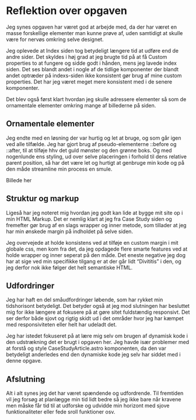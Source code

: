 # Reflektion over opgaven

Jeg synes opgaven har været god at arbejde med, da der har været en masse forskellige elementer man kunne prøve af, uden samtidigt at skulle være for nervøs omkring selve designet.

Jeg oplevede at Index siden tog betydeligt længere tid at udføre end de andre sider.
Det skyldes i høj grad at jeg brugte tid på at få Custom properties to at fungere og sidde godt i hånden, mens jeg lavede index siden.
Det ses blandt andet i nogle af de tidlige komponenter der blandt andet optræder på indexs-siden ikke konsistent gør brug af mine custom properties.
Det har jeg været meget mere konsistent med i de senere komponenter.

Det blev også først klart hvordan jeg skulle adressere elementer så som de ornamentale elementer omkring mange af billederne på siden.

## Ornamentale elementer

Jeg endte med en løsning der var hurtig og let at bruge, og som går igen ved alle tilfælde.
Jeg har gjort brug af pseudo-elementerne ::before og ::after, til at tilføje hhv det guld mønster og den grønne boks.
Og med nogenlunde ens styling, ud over selve placeringen i forhold til dens relative parent position, så har det være let og hurtigt at genbruge min kode og på den måde streamline min process en smule.

Billede her

## Struktur og markup

Ligeså har jeg noteret mig hvordan jeg godt kan lide at bygge mit site op i min HTML Markup.
Det er nemlig klart at jeg fra Case Study siden og fremefter gør brug af en slags wrapper og inner metode, som tillader at jeg har min ønskede margin på indholdet på selve siden.

Jeg overvejede at holde konsistens ved at tilføje en custom margin i mit globale css, men kom fra det, da jeg opdagede flere smarte features ved at holde wrapper og inner seperat på den måde.
Det eneste negative jeg dog har at sige ved min specifikke tilgang er at der går lidt “Divititis” i den, og jeg derfor nok ikke følger det helt semantiske HTML.

## Udfordringer

Jeg har haft en del småudfordringer løbende, som har rykket min tidshorisont betydeligt.
Det betyder også at jeg mod slutningen har besluttet mig for ikke længere at fokusere på at gøre sitet fuldstændig responsivt.
Det ser derfor både sjovt og rigtig skidt ud i det områder hvor jeg har kæmpet med responsiviteten eller helt har udeladt det.

Jeg har istedet fokuseret på at lære mig selv om brugen af dynamisk kode i den udstrækning det er brugt i opgaven her.
Jeg havde især problemer med at forstå og style CaseStudyArticle.astro komponenten, da den var betydeligt anderledes end den dynamiske kode jeg selv har siddet med i denne opgave.

## Afslutning

Alt i alt synes jeg det har været spændende og udfordrende.
Til fremtiden vil jeg forsøg at planlægge min tid lidt bedre så jeg ikke bare når kravene men måske får tid til at udforske og udvidde min horizont med sjove funktionaliteter eller fede sroll funktioner osv.
